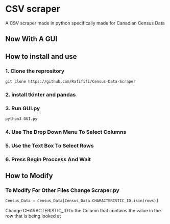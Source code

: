# CSV scraper
A CSV scraper made in python specifically made for Canadian Census Data 
## Now With A GUI

## How to install and use

### 1. Clone the reprository
```md
git clone https://github.com/Rafififi/Census-Data-Scraper
```

### 2. install tkinter and pandas

### 3. Run GUI.py

```md
python3 GUI.py
```

### 4. Use The Drop Down Menu To Select Columns

### 5. Use the Text Box To Select Rows

### 6. Press Begin Proccess And Wait

## How to Modify



### To Modify For Other Files Change Scraper.py

```py
Census_Data = Census_Data[Census_Data.CHARACTERISTIC_ID.isin(rows)]
```

Change CHARACTERISTIC_ID to the Column that contains the value in the row that is being looked at
